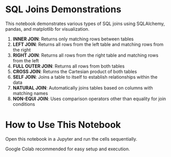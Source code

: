 # SQL Joins Demonstrations

This notebook demonstrates various types of SQL joins using SQLAlchemy, pandas, and matplotlib for visualization. 

1. **INNER JOIN**: Returns only matching rows between tables
2. **LEFT JOIN**: Returns all rows from the left table and matching rows from the right
3. **RIGHT JOIN**: Returns all rows from the right table and matching rows from the left
4. **FULL OUTER JOIN**: Returns all rows from both tables
5. **CROSS JOIN**: Returns the Cartesian product of both tables
6. **SELF JOIN**: Joins a table to itself to establish relationships within the data
7. **NATURAL JOIN**: Automatically joins tables based on columns with matching names
8. **NON-EQUI JOIN**: Uses comparison operators other than equality for join conditions

# How to Use This Notebook

Open this notebook in a Jupyter and run the cells sequentially.

Google Colab recommended for easy setup and execution.